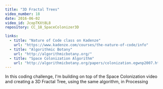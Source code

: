 ```yaml
---
title: "3D Fractal Trees"
video_number: 18
date: 2016-06-02
video_id: JcopTKXt8L8
repository: CC_18_SpaceColonizer3D

links:
  - title: "Nature of Code class on Kadenze"  
    url: "https://www.kadenze.com/courses/the-nature-of-code/info"
  - title: "Algorithmic Botany"  
    url: "http://algorithmicbotany.org/"
  - title: "Space Colonization Algorithm"  
    url: "http://algorithmicbotany.org/papers/colonization.egwnp2007.html"
---
```


In this coding challenge, I'm building on top of the Space Colonization video and creating a 3D Fractal Tree, using the same algorithm, in Processing
